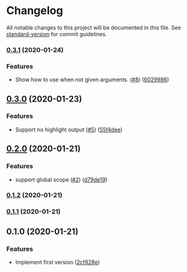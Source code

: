 # Changelog

All notable changes to this project will be documented in this file. See [standard-version](https://github.com/conventional-changelog/standard-version) for commit guidelines.

### [0.3.1](https://github.com/potato4d/yomu/compare/v0.3.0...v0.3.1) (2020-01-24)


### Features

* Show how to use when not given arguments. ([#8](https://github.com/potato4d/yomu/issues/8)) ([6029986](https://github.com/potato4d/yomu/commit/6029986d084a842fd71733c42ef4593326756900))

## [0.3.0](https://github.com/potato4d/yomu/compare/v0.2.0...v0.3.0) (2020-01-23)


### Features

* Support no highlight output ([#5](https://github.com/potato4d/yomu/issues/5)) ([55f4dee](https://github.com/potato4d/yomu/commit/55f4deefabafde1f94085f7989584403451c25b9))

## [0.2.0](https://github.com/potato4d/yomu/compare/v0.1.2...v0.2.0) (2020-01-21)


### Features

* support global scope ([#2](https://github.com/potato4d/yomu/issues/2)) ([d79de19](https://github.com/potato4d/yomu/commit/d79de19667dd2b1560031c8a6ca487784bb71472))

### [0.1.2](https://github.com/potato4d/yomu/compare/v0.1.1...v0.1.2) (2020-01-21)

### [0.1.1](https://github.com/potato4d/yomu/compare/v0.1.0...v0.1.1) (2020-01-21)

## 0.1.0 (2020-01-21)


### Features

* Implement first version ([2cf828e](https://github.com/potato4d/yomu/commit/2cf828e6687af844e13875073c4679fe3c49e1d0))
